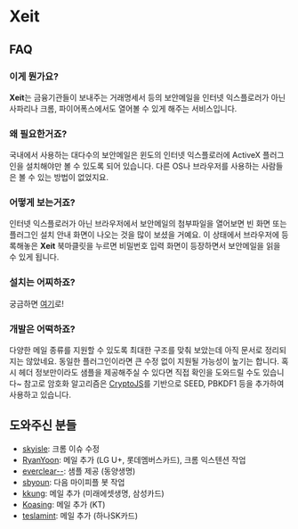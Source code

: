 Xeit
====

FAQ
---

### 이게 뭔가요? ###

**Xeit**는 금융기관들이 보내주는 거래명세서 등의 보안메일을 인터넷 익스플로러가 아닌 사파리나 크롬, 파이어폭스에서도 열어볼 수 있게 해주는 서비스입니다.

### 왜 필요한거죠? ###

국내에서 사용하는 대다수의 보안메일은 윈도의 인터넷 익스플로러에 ActiveX 플러그인을 설치해야만 볼 수 있도록 되어 있습니다. 다른 OS나 브라우저를 사용하는 사람들은 볼 수 있는 방법이 없었지요.

### 어떻게 보는거죠? ###

인터넷 익스플로러가 아닌 브라우저에서 보안메일의 첨부파일을 열어보면 빈 화면 또는 플러그인 설치 안내 화면이 나오는 것을 많이 보셨을 거예요. 이 상태에서 브라우저에 등록해놓은 **Xeit** 북마클릿을 누르면 비밀번호 입력 화면이 등장하면서 보안메일을 읽을 수 있게 됩니다.

### 설치는 어찌하죠? ###

궁금하면 [여기](http://tomyun.github.io/xeit/xeit.html)로!

### 개발은 어떡하죠? ###

다양한 메일 종류를 지원할 수 있도록 최대한 구조를 맞춰 보았는데 아직 문서로 정리되지는 않았네요. 동일한 플러그인이라면 큰 수정 없이 지원될 가능성이 높기는 합니다. 혹시 헤더 정보만이라도 샘플을 제공해주실 수 있다면 직접 확인을 도와드릴 수도 있습니다~ 참고로 암호화 알고리즘은 [CryptoJS](https://github.com/tomyun/crypto-js)를 기반으로 SEED, PBKDF1 등을 추가하여 사용하고 있습니다.

도와주신 분들
-------------

* [skyisle](https://github.com/skyisle): 크롬 이슈 수정
* [RyanYoon](https://github.com/RyanYoon): 메일 추가 (LG U+, 롯데멤버스카드), 크롬 익스텐션 작업
* [everclear--](https://github.com/everclear--): 샘플 제공 (동양생명)
* [sbyoun](https://github.com/sbyoun): 다음 마이피플 봇 작업
* [kkung](https://github.com/kkung): 메일 추가 (미래에셋생명, 삼성카드)
* [Koasing](https://github.com/Koasing): 메일 추가 (KT)
* [teslamint](https://github.com/teslamint): 메일 추가 (하나SK카드)
